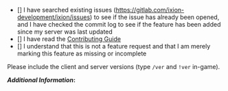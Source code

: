 <!-- remove space and place 'x' mark between square [] brackets or click the checkbox after saving to affirm: -->
- [] I have searched existing issues (https://gitlab.com/ixion-development/ixion/issues) to see if the issue has already been opened, and I have checked the commit log to see if the feature has been added since my server was last updated
- [] I have read the [Contributing Guide](https://gitlab.com/ixion-development/ixion/-/blob/stable/CONTRIBUTING.md)
- [] I understand that this is not a feature request and that I am merely marking this feature as missing or incomplete

Please include the client and server versions (type `/ver` and `!ver` in-game).

**_Additional Information_:** 
